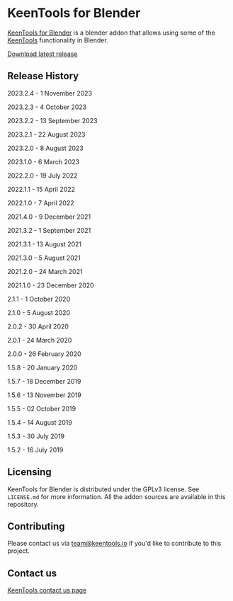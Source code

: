 # KeenTools for Blender

[KeenTools for Blender](https://keentools.io) is a blender addon that allows using some of the [KeenTools](https://keentools.io) functionality in Blender.

[Download latest release](http://downloads.keentools.io/latest-keentools-for-blender)

## Release History

2023.2.4 - 1 November 2023

2023.2.3 - 4 October 2023

2023.2.2 - 13 September 2023

2023.2.1 - 22 August 2023

2023.2.0 - 8 August 2023

2023.1.0 - 6 March 2023

2022.2.0 - 19 July 2022

2022.1.1 - 15 April 2022

2022.1.0 - 7 April 2022

2021.4.0 - 9 December 2021

2021.3.2 - 1 September 2021

2021.3.1 - 13 August 2021

2021.3.0 - 5 August 2021

2021.2.0 - 24 March 2021

2021.1.0 - 23 December 2020

2.1.1 - 1 October 2020

2.1.0 - 5 August 2020

2.0.2 - 30 April 2020

2.0.1 - 24 March 2020

2.0.0 - 26 February 2020

1.5.8 - 20 January 2020

1.5.7 - 18 December 2019

1.5.6 - 13 November 2019

1.5.5 - 02 October 2019

1.5.4 - 14 August 2019

1.5.3 - 30 July 2019

1.5.2 - 16 July 2019

## Licensing

KeenTools for Blender is distributed under the GPLv3 license. See ``LICENSE.md`` for more information. All the addon sources are available in this repository. 

## Contributing

Please contact us via team@keentools.io if you'd like to contribute to this project.

## Contact us

[KeenTools contact us page](https://keentools.io/contact)
